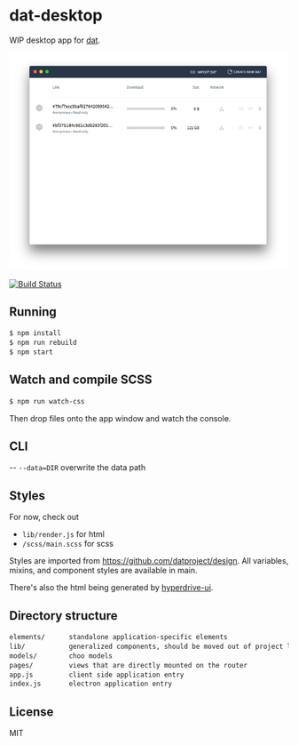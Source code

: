 
# dat-desktop

WIP desktop app for [dat](https://github.com/maxogden/dat).

![](screenshot.png)

[![Build Status](https://travis-ci.org/juliangruber/dat-desktop.svg?branch=master)](https://travis-ci.org/juliangruber/dat-desktop)

## Running

```bash
$ npm install
$ npm run rebuild
$ npm start
```

## Watch and compile SCSS

```bash
$ npm run watch-css
```

Then drop files onto the app window and watch the console.

## CLI

-- `--data=DIR` overwrite the data path

## Styles

For now, check out

- `lib/render.js` for html
- `/scss/main.scss` for scss

Styles are imported from https://github.com/datproject/design. All variables, mixins, and component styles are available in main.

There's also the html being generated by [hyperdrive-ui](https://github.com/karissa/hyperdrive-ui).

## Directory structure

```txt
elements/      standalone application-specific elements
lib/           generalized components, should be moved out of project later
models/        choo models
pages/         views that are directly mounted on the router
app.js         client side application entry
index.js       electron application entry
```

## License

  MIT
